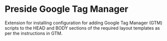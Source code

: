 # Preside Google Tag Manager

Extension for installing configuration for adding Google Tag Manager (GTM) scripts to the HEAD and BODY sections of the required layout templates as per the instructions in GTM.